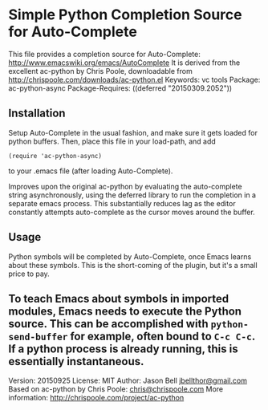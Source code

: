Simple Python Completion Source for Auto-Complete
=================================================
This file provides a completion source for Auto-Complete:
http://www.emacswiki.org/emacs/AutoComplete
It is derived from the excellent ac-python by Chris Poole, downloadable from
http://chrispoole.com/downloads/ac-python.el
Keywords: vc tools
Package: ac-python-async
Package-Requires: ((deferred "20150309.2052"))

Installation
------------

Setup Auto-Complete in the usual fashion, and make sure it gets loaded for
python buffers. Then, place this file in your load-path, and add

    (require 'ac-python-async)

to your .emacs file (after loading Auto-Complete).

Improves upon the original ac-python by evaluating the auto-complete string
asynchronously, using the deferred library to run the completion in a separate emacs
process.  This substantially reduces lag as the editor constantly attempts
auto-complete as the cursor moves around the buffer.

Usage
-----

Python symbols will be completed by Auto-Complete, once Emacs learns about
these symbols. This is the short-coming of the plugin, but it's a small
price to pay.

To teach Emacs about symbols in imported modules, Emacs needs to execute
the Python source. This can be accomplished with `python-send-buffer` for
example, often bound to `C-c C-c`. If a python process is already running,
this is essentially instantaneous.
---
Version: 20150925
License: MIT
Author: Jason Bell  <jbellthor@gmail.com>
Based on ac-python by Chris Poole:
    <chris@chrispoole.com>
    More information: http://chrispoole.com/project/ac-python
